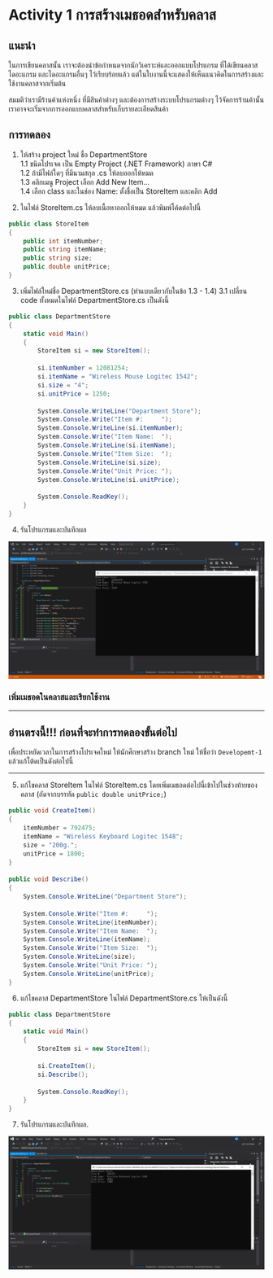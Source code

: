 # Activity 1 การสร้างเมธอดสำหรับคลาส

##  แนะนำ
ในการเขียนคลาสนั้น เราจะต้องนำข้อกำหนดจากนักวิเคราะห์และออกแบบโปรแกรม ที่ได้เขียนคลาสไดอะแกรม และไดอะแกรมอื่นๆ ไว้เรียบร้อยแล้ว แต่ในใบงานนี้จะแสดงให้เห็นแนวคิดในการสร้างและใช้งานคลาสจากเริ่มต้น

สมมติว่าเรามีร้านค้าแห่งหนึ่ง ที่มีสินค้าต่างๆ และต้องการสร้างระบบโปรแกรมต่างๆ ไว้จัดการร้านค้านั้น เราอาจจะเริ่มจากการออกแบบคลาสสำหรับเก็บรายละเอียดสินค้า 

## การทดลอง
1. ให้สร้าง project ใหม่ ชื่อ DepartmentStore   
   1.1 ชนิดโปรเจค เป็น Empty Project (.NET Framework) ภาษา C#  
   1.2 ถ้ามีไฟล์ใดๆ ที่มีนามสกุล .cs ให้ลบออกให้หมด  
   1.3 คลิกเมนู Project เลือก Add New Item...  
   1.4 เลือก class และในช่อง Name: ตั้งชื่อเป็น StoreItem และคลิก Add  

2. ในไฟล์ StoreItem.cs ให้ลบเนื้อหาออกให้หมด แล้วพิมพ์โค้ดต่อไปนี้

``` C# 
public class StoreItem
{
    public int itemNumber;
    public string itemName;
    public string size;
    public double unitPrice;
}

```

3. เพิ่มไฟล์ใหม่ชื่อ DepartmentStore.cs (ทำแบบเดียวกับในข้อ 1.3 - 1.4)
    3.1 เปลี่ยน code ทั้งหมดในไฟล์ DepartmentStore.cs เป็นดังนี้

```C#
public class DepartmentStore
{
    static void Main()
    {
        StoreItem si = new StoreItem();

        si.itemNumber = 12081254;
        si.itemName = "Wireless Mouse Logitec 1542";
        si.size = "4";
        si.unitPrice = 1250;

        System.Console.WriteLine("Department Store");
        System.Console.Write("Item #:     ");
        System.Console.WriteLine(si.itemNumber);
        System.Console.Write("Item Name:  ");
        System.Console.WriteLine(si.itemName);
        System.Console.Write("Item Size:  ");
        System.Console.WriteLine(si.size);
        System.Console.Write("Unit Price: ");
        System.Console.WriteLine(si.unitPrice);

        System.Console.ReadKey();
    }
}
```

4. รันโปรแกรมและบันทึกผล

![1.PNG](https://github.com/03376808-OOAD-60030112/OOAD-WEEK04/blob/master/Lab%20submits/60030112/Activity%201-2/1.PNG)

###  เพิ่มเมธอดในคลาสและเรียกใช้งาน

***
##  อ่านตรงนี้!!! ก่อนที่จะทำการทดลองขั้นต่อไป
เพื่อประหยัดเวลาในการสร้างโปรเจคใหม่ ให้นักศึกษาสร้าง branch ใหม่ ให้ชื่อว่า `Developemt-1` แล้วแก้โต้ดเป็นดังต่อไปนี้
***

5. แก้ไขคลาส StoreItem ในไฟล์ StoreItem.cs โดยเพิ่มเมธอดต่อไปนี้เข้าไปในช่วงท้ายของคลาส  (ถัดจากบรรทัด ```public double unitPrice;```)

``` C#
public void CreateItem()
{
    itemNumber = 792475;
    itemName = "Wireless Keyboard Logitec 1548";
    size = "200g.";
    unitPrice = 1800;
}

public void Describe()
{
    System.Console.WriteLine("Department Store");

    System.Console.Write("Item #:     ");
    System.Console.WriteLine(itemNumber);
    System.Console.Write("Item Name:  ");
    System.Console.WriteLine(itemName);
    System.Console.Write("Item Size:  ");
    System.Console.WriteLine(size);
    System.Console.Write("Unit Price: ");
    System.Console.WriteLine(unitPrice);
}
```

6. แก้ไขคลาส DepartmentStore ในไฟล์ DepartmentStore.cs ให้เป็นดังนี้

```C#
public class DepartmentStore
{
    static void Main()
    {
        StoreItem si = new StoreItem();

        si.CreateItem();
        si.Describe();
        
        System.Console.ReadKey();
    }
}
```

7. รันโปรแกรมและบันทึกผล.

![2.PNG](https://github.com/03376808-OOAD-60030112/OOAD-WEEK04/blob/master/Lab%20submits/60030112/Activity%201-2/2.PNG)
